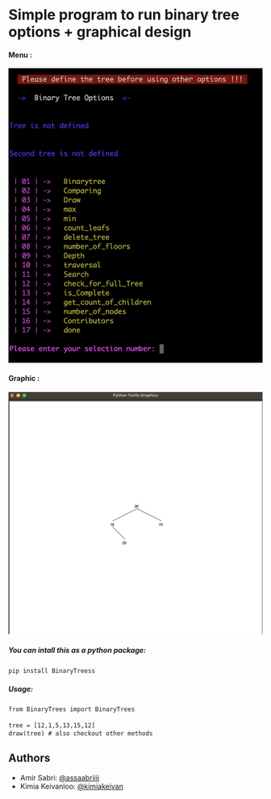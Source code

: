 # Simple program to run binary tree options + graphical design 

#### Menu : 

![alt text](images/menu.png)

#### Graphic : 

![alt text](images/draw.png)


##### You can intall this as a python package: 
`pip install BinaryTreess`

##### Usage: 
```
from BinaryTrees import BinaryTrees

tree = [12,1,5,13,15,12]
draw(tree) # also checkout other methods 
```

## Authors

- Amir Sabri: [@assaabriiii](https://github.com/assaabriiii) 
- Kimia Keivanloo: [@kimiakeivan](https://github.com/kimiakeivan) 

